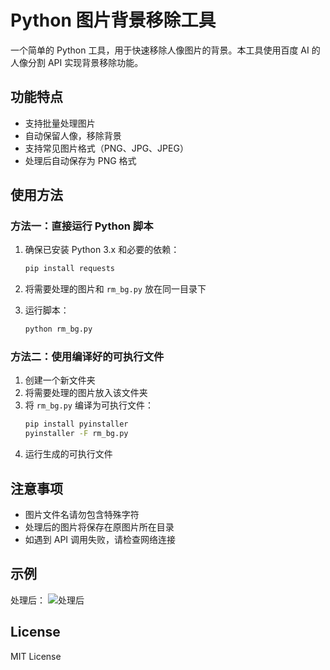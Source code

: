 # Python 图片背景移除工具

一个简单的 Python 工具，用于快速移除人像图片的背景。本工具使用百度 AI 的人像分割 API 实现背景移除功能。

## 功能特点

- 支持批量处理图片
- 自动保留人像，移除背景
- 支持常见图片格式（PNG、JPG、JPEG）
- 处理后自动保存为 PNG 格式

## 使用方法

### 方法一：直接运行 Python 脚本

1. 确保已安装 Python 3.x 和必要的依赖：
   ```bash
   pip install requests
   ```

2. 将需要处理的图片和 `rm_bg.py` 放在同一目录下
3. 运行脚本：
   ```bash
   python rm_bg.py
   ```

### 方法二：使用编译好的可执行文件

1. 创建一个新文件夹
2. 将需要处理的图片放入该文件夹
3. 将 `rm_bg.py` 编译为可执行文件：
   ```bash
   pip install pyinstaller
   pyinstaller -F rm_bg.py
   ```
4. 运行生成的可执行文件

## 注意事项

- 图片文件名请勿包含特殊字符
- 处理后的图片将保存在原图片所在目录
- 如遇到 API 调用失败，请检查网络连接

## 示例

处理后：
![处理后](images/1.jpt)

## License

MIT License